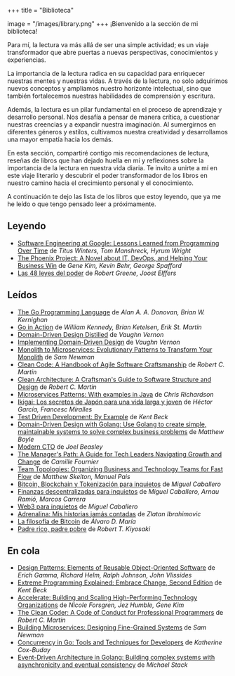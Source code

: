 +++
title = "Biblioteca"

image = "/images/library.png"
+++
¡Bienvenido a la sección de mi biblioteca!

Para mí, la lectura va más allá de ser una simple actividad; es un viaje transformador que abre puertas a nuevas perspectivas, conocimientos y experiencias.

La importancia de la lectura radica en su capacidad para enriquecer nuestras mentes y nuestras vidas. A través de la lectura, no solo adquirimos nuevos conceptos y ampliamos nuestro horizonte intelectual, sino que también fortalecemos nuestras habilidades de comprensión y escritura.

Además, la lectura es un pilar fundamental en el proceso de aprendizaje y desarrollo personal. Nos desafía a pensar de manera crítica, a cuestionar nuestras creencias y a expandir nuestra imaginación. Al sumergirnos en diferentes géneros y estilos, cultivamos nuestra creatividad y desarrollamos una mayor empatía hacia los demás.

En esta sección, compartiré contigo mis recomendaciones de lectura, reseñas de libros que han dejado huella en mí y reflexiones sobre la importancia de la lectura en nuestra vida diaria. Te invito a unirte a mí en este viaje literario y descubrir el poder transformador de los libros en nuestro camino hacia el crecimiento personal y el conocimiento.

A continuación te dejo las lista de los libros que estoy leyendo, que ya me he leído o que tengo pensado leer a próximamente.

## Leyendo
* [Software Engineering at Google: Lessons Learned from Programming Over Time](https://amzn.to/3TgWORq) de _Titus Winters, Tom Manshreck, Hyrum Wright_
* [The Phoenix Project: A Novel about IT, DevOps, and Helping Your Business Win](https://amzn.to/3TD3jPG) de _Gene Kim, Kevin Behr, George Spafford_
* [Las 48 leyes del poder](https://amzn.to/3IEvibx) de _Robert Greene, Joost Elffers_

## Leídos
* [The Go Programming Language](https://amzn.to/3IYfy3r) de _Alan A. A. Donovan, Brian W. Kernighan_
* [Go in Action](https://amzn.to/3PoQg1U) de _William Kennedy, Brian Ketelsen, Erik St. Martin_
* [Domain-Driven Design Distilled](https://amzn.to/3v2IaFn) de _Vaughn Vernon_
* [Implementing Domain-Driven Design](https://amzn.to/3TCVbPm) de _Vaughn Vernon_
* [Monolith to Microservices: Evolutionary Patterns to Transform Your Monolith](https://amzn.to/3v43fzd) de _Sam Newman_
* [Clean Code: A Handbook of Agile Software Craftsmanship](https://amzn.to/3wTEOEZ) de _Robert C. Martin_
* [Clean Architecture: A Craftsman's Guide to Software Structure and Design](https://amzn.to/49QTnYt) de _Robert C. Martin_
* [Microservices Patterns: With examples in Java](https://amzn.to/3v1gqks) de _Chris Richardson_
* [Ikigai: Los secretos de Japón para una vida larga y joven](https://amzn.to/3VvCXk1) de _Héctor García, Francesc Miralles_
* [Test Driven Development: By Example](https://amzn.to/3PoQo1o) de _Kent Beck_
* [Domain-Driven Design with Golang: Use Golang to create simple, maintainable systems to solve complex business problems](https://amzn.to/49TEVyS) de _Matthew Boyle_
* [Modern CTO](https://www.amazon.es/Modern-CTO-Joel-Beasley/dp/0692076069?__mk_es_ES=%C3%85M%C3%85%C5%BD%C3%95%C3%91&crid=60HASPG8CWCE&dib=eyJ2IjoiMSJ9.TofkoG0QaV0LM2_CClWb44uZS6euVkiF249kl3I-Mc0P2vkjzrTYMtLjZJu8EQFO0q2O8YEYuRz_PhAlAGUIjcSnxnMyB-J3au24kN-RBnwUFFDnh9o-2PfGctJq8ZCzXWfHJqJLw4cpttg6onraQkwrHyRj6KxxLel_eh2v5HHloSBHudI7Twf1BWB41IntTdUT__ixh4ayxYWvsAIEx--DEzlI4wLDIrgBqjDJJ0k.PIc2OZBNKnd8Ill9_FT9Dr4WB1yVZRTwmIyxicJT5m0&dib_tag=se&keywords=Modern+CTO&qid=1710506683&s=books&sprefix=modern+cto%2Cstripbooks%2C146&sr=1-1&linkCode=sl1&tag=charly3pins-21&linkId=bffb7044507b99918c2089f84ceca5d6&language=es_ES&ref_=as_li_ss_tl) de _Joel Beasley_
* [The Manager's Path: A Guide for Tech Leaders Navigating Growth and Change](https://amzn.to/49KbiQF) de _Camille Fournier_
* [Team Topologies: Organizing Business and Technology Teams for Fast Flow](https://amzn.to/43mRIYu) de _Matthew Skelton, Manuel Pais_
* [Bitcoin, Blockchain y Tokenización para inquietos](https://amzn.to/43iwPNS) de _Miguel Caballero_
* [Finanzas descentralizadas para inquietos](https://amzn.to/3vey7gm) de _Miguel Caballero, Arnau Ramió, Marcos Carrera_
* [Web3 para inquietos](https://amzn.to/4ceALTX) de _Miguel Caballero_
* [Adrenalina: Mis historias jamás contadas](https://amzn.to/3Tb4BQo) de _Zlatan Ibrahimovic_
* [La filosofía de Bitcoin](https://amzn.to/3wTeKKe) de _Álvaro D. María_
* [Padre rico, padre pobre](https://amzn.to/43kF7oz) de _Robert T. Kiyosaki_

## En cola
* [Design Patterns: Elements of Reusable Object-Oriented Software](https://amzn.to/3Visatg) de _Erich Gamma, Richard Helm, Ralph Johnson, John Vlissides_
* [Extreme Programming Explained: Embrace Change, Second Edition](https://amzn.to/3x3rH41) de _Kent Beck_
* [Accelerate: Building and Scaling High-Performing Technology Organizations](https://amzn.to/3IzCxS9) de _Nicole Forsgren, Jez Humble, Gene Kim_
* [The Clean Coder: A Code of Conduct for Professional Programmers](https://amzn.to/3IGI2hT) de _Robert C. Martin_
* [Building Microservices: Designing Fine-Grained Systems](https://amzn.to/4agN6Fd) de _Sam Newman_
* [Concurrency in Go: Tools and Techniques for Developers](https://amzn.to/3TDuLwX) de _Katherine Cox-Buday_
* [Event-Driven Architecture in Golang: Building complex systems with asynchronicity and eventual consistency](https://amzn.to/3Piaieb) de _Michael Stack_
